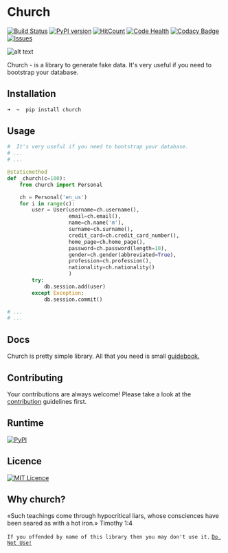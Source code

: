 # Church
[![Build Status](https://travis-ci.org/lk-geimfari/church.svg?branch=master)](https://travis-ci.org/lk-geimfari/church)
[![PyPI version](https://badge.fury.io/py/church.svg)](https://badge.fury.io/py/church)
[![HitCount](https://hitt.herokuapp.com/lk-geimfar/church.svg)](https://github.com/lk-geimfari/church)
[![Code Health](https://landscape.io/github/lk-geimfari/church/master/landscape.svg?style=flat)](https://landscape.io/github/lk-geimfari/church/master)
[![Codacy Badge](https://api.codacy.com/project/badge/Grade/d773f20efa67430683bb24fff5af9db8)](https://www.codacy.com/app/likid-geimfari/church?utm_source=github.com&amp;utm_medium=referral&amp;utm_content=lk-geimfari/church&amp;utm_campaign=Badge_Grade)
[![Issues](https://img.shields.io/github/issues/lk-geimfari/church.svg)](https://github.com/lk-geimfari/church/issues)


![alt text](https://raw.githubusercontent.com/lk-geimfari/church/master/examples/church.png)

Church - is a library to generate fake data. It's very useful if you need to bootstrap your database.

## Installation
```zsh
➜  ~  pip install church

```

## Usage
```python
#  It's very useful if you need to bootstrap your database.
# ...
# ... 

@staticmethod
def _church(c=100):
    from church import Personal

    ch = Personal('en_us')
    for i in range(c):
        user = User(username=ch.username(),
                    email=ch.email(),
                    name=ch.name('m'),
                    surname=ch.surname(),
                    credit_card=ch.credit_card_number(),
                    home_page=ch.home_page(),
                    password=ch.password(length=10),
                    gender=ch.gender(abbreviated=True),
                    profession=ch.profession(),
                    nationality=ch.nationality()
                    )
        try:
            db.session.add(user)
        except Exception:
            db.session.commit()

# ...
# ...

```
## Docs
Church is pretty simple library. All that you need is small [guidebook.](https://github.com/lk-geimfari/church/blob/master/docs/README.md)


## Contributing
Your contributions are always welcome! Please take a look at the [contribution](https://github.com/lk-geimfari/church/blob/master/CONTRIBUTING.md) guidelines first.

## Runtime
[![PyPI](https://img.shields.io/badge/python-3.4%2C%203.5-blue.svg?maxAge=2592000)](https://pypi.python.org/pypi/church/)


## Licence 
[![MIT Licence](https://badges.frapsoft.com/os/mit/mit.svg?v=103)](https://github.com/lk-geimfari/church/blob/master/LICENSE)   


## Why church?
«Such teachings come through hypocritical liars, whose consciences have been seared as with a hot iron.» Timothy 1:4

`If you offended by name of this library then you may don't use it.` [`Do Not Use!`](https://github.com/lk-geimfari/church/issues/6)
